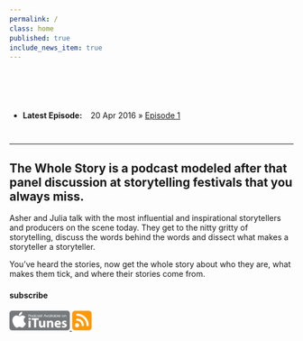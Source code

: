 ```yaml
---
permalink: /
class: home
published: true
include_news_item: true
---
```



<div class="splash" style="background: #252246 url(/assets/img/splash-the-whole-storyx500.png) repeat-x center bottom;"><!-- <img src="/assets/img/splash-the-whole-story-top.png" class="title-image"> --></div>

<article class="hentry home"><header>&nbsp;</header><div class="entry-content prose"><ul class="posts" style="margin-bottom:3em;"><li><strong>Latest Episode: </strong>&nbsp;&nbsp; <span>20 Apr 2016</span> &raquo; <a href="/podcast/2016/04/20/podcast-episode-1/">Episode 1</a></li></ul><hr /><h2 id="the-whole-story-is-a-podcast-modeled-after-that-panel-discussion-at-storytelling-festivals-that-you-always-miss--">The Whole Story is a podcast modeled after that panel discussion at storytelling festivals that you always miss. </h2><p>Asher and Julia talk with the most influential and inspirational storytellers and producers on the scene today. They get to the nitty gritty of storytelling, discuss the words behind the words and dissect what makes a storyteller a storyteller.</p><p>You&rsquo;ve heard the stories, now get the whole story about who they are, what makes them tick, and where their stories come from.</p><h4 style="margin-top:1.5em;">subscribe</h4><a class="cc-active" href=""> <img alt="" style="height:35px;" src="/assets/img/podcast-subscribe-itunes.png" /> </a> <a href="https://the-whole-story.whatsnous.com/index.xml"> <img alt="" style="height:35px;" src="/assets/img/podcast-subscribe-rss.png" /> </a></div></article>

<article class="hentry prose"><h2>&nbsp;</h2></article>
